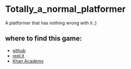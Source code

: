 # Totally_a_normal_platformer
A platformer that has nothing wrong with it ;)

## where to find this game:
 - [github](https://Titanium-Programming.github.io/Totally_a_normal_platformer)
 - [repl.it](https://Totally_a_normal_platformer.titaniump.repl.co/)
 - [Khan Academy](https://khanacademy.org/cs/i/5483739678588928)
